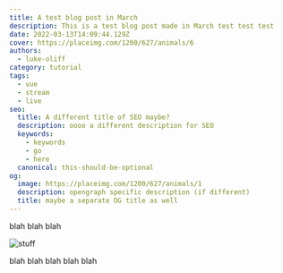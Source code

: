 ```yaml
---
title: A test blog post in March
description: This is a test blog post made in March test test test
date: 2022-03-13T14:09:44.129Z
cover: https://placeimg.com/1200/627/animals/6
authors:
  - luke-oliff
category: tutorial
tags:
  - vue
  - stream
  - live
seo:
  title: A different title of SEO maybe?
  description: oooo a different description for SEO
  keywords:
    - keywords
    - go
    - here
  canonical: this-should-be-optional
og:
  image: https://placeimg.com/1200/627/animals/1
  description: opengraph specific description (if different)
  title: maybe a separate OG title as well
---
```


blah blah blah

![stuff](https://placeimg.com/1200/627/animals/1 "blah")

blah blah blah blah blah
